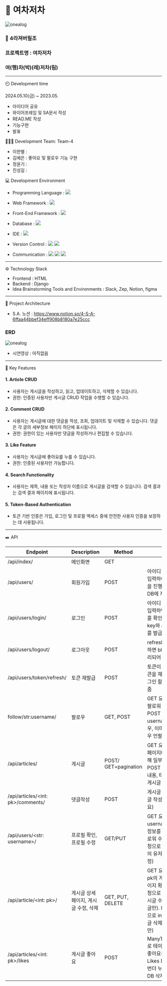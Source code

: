 # 🚐 여차저차
![onealog](https://www.career.go.kr/cnet/prototype/SmartEditorImgDownload.do?fileDown=2019/02/25/09/f92.JPG)

### 📢 4라져버릴조
### 프로젝트명 : 여차저차
### **여**(행)**차**(박)(레)**저차**(림)

---

⏲️ Development time

2024.05.10(금) ~ 2023.05.

- 아이디어 공유
- 와이어프레임 및 SA문서 작성
- READ.ME 작성
- 기능구현
- 발표

🧑‍🤝‍🧑 Development Team: Team-4
- 이한별 :
- 김예은 : 좋아요 및 팔로우 기능 구현
- 정윤기 :
- 진성길 :

💻 Development Environment
- Programming Language :   <img src="https://img.shields.io/badge/python-3776AB?style=for-the-badge&logo=python&logoColor=white"> 

- Web Framework :  <img src="https://img.shields.io/badge/django-092E20?style=for-the-badge&logo=django&logoColor=white">  

- Front-End Framework : <img src="https://img.shields.io/badge/bootstrap-7952B3?style=for-the-badge&logo=bootstrap&logoColor=white">


- Database : <img src="https://img.shields.io/badge/postgresql-4169E1?style=for-the-badge&logo=postgresql&logoColor=white">

- IDE : <img src="https://img.shields.io/badge/visualstudiocode-007ACC?style=for-the-badge&logo=visualstudiocode&logoColor=white">

- Version Control : 
<img src="https://img.shields.io/badge/git-F05032?style=for-the-badge&logo=git&logoColor=white"> <img src="https://img.shields.io/badge/github-181717?style=for-the-badge&logo=github&logoColor=white">

- Communication : <img src="https://img.shields.io/badge/slack-4A154B?style=for-the-badge&logo=slack&logoColor=white"> <img src="https://img.shields.io/badge/notion-000000?style=for-the-badge&logo=notion&logoColor=white"> <img src="https://img.shields.io/badge/figma-F24E1E?style=for-the-badge&logo=figma&logoColor=white">




---

⚙️ Technology Stack
- Frontend : HTML
- Backend : Django
- Idea Brainstorming Tools and Environments : Slack, Zep, Notion, figma

---

📝 Project Architecture
- S.A. 노션 : https://www.notion.so/4-S-A-6ffaa44bbef34eff908b8180a7e25ccc

### ERD
![onealog](https://teamsparta.notion.site/image/https%3A%2F%2Fprod-files-secure.s3.us-west-2.amazonaws.com%2F83c75a39-3aba-4ba4-a792-7aefe4b07895%2F31273314-d745-414f-8455-fa4a17a52701%2FUntitled.png?table=block&id=5e722b2a-8d40-40ef-bf27-1ef5db20ed56&spaceId=83c75a39-3aba-4ba4-a792-7aefe4b07895&width=2000&userId=&cache=v2)   

- 시연영상 : 아직없음

---

📌 Key Features

#### 1. Article CRUD
- 사용자는 게시글을 작성하고, 읽고, 업데이트하고, 삭제할 수 있습니다.
- 권한: 인증된 사용자만 게시글 CRUD 작업을 수행할 수 있습니다.
#### 2. Comment CRUD
- 사용자는 게시글에 대한 댓글을 작성, 조회, 업데이트 및 삭제할 수 있습니다.
댓글은 각 글의 세부정보 페이지 하단에 표시됩니다.
- 권한: 권한이 있는 사용자만 댓글을 작성하거나 편집할 수 있습니다.
#### 3. Like Feature
- 사용자는 게시글에 좋아요를 누를 수 있습니다.
- 권한: 인증된 사용자만 가능합니다.
#### 4. Search Functionality
- 사용자는 제목, 내용 또는 작성자 이름으로 게시글을 검색할 수 있습니다.
검색 결과는 검색 결과 페이지에 표시됩니다.
#### 5. Token-Based Authentication
- 토큰 기반 인증은 가입, 로그인 및 프로필 액세스 중에 안전한 사용자 인증을 보장하는 데 사용됩니다.

---

✒️ API


| Endpoint | Description | Method | 설명 |
| --- | --- | --- |  --- |
| /api/index/ | 메인화면 | GET |
| /api/users/ | 회원가입 | POST | 아이디 , 비밀번호,  입력하여 회원 가입을 진행하고 User DB에 저장됨 |
| /api/users/login/ |	로그인 | POST | 아이디 , 비밀번호를 입력하면  User DB를 확인하여 refresh key와 access key를 발급함
| /api/users/logout/	| 로그아웃 | POST |	refresh key를 입력하면 blacklisted 처리되어 로그아웃 됨
| /api/users/token/refresh/ | 토큰 재발급 | POST |토큰이 만료되면 토큰을 재발급, 다시 로그인 할 수 있도록 해줌
| follow/str:username/ |팔로우 |GET, POST |GET 요청에 팔로우, 팔로워 정보를 조회.  POST 요청에 username를 팔로우, 이미 팔로우인 경우 언팔로우
| /api/articles/ |게시글 |POST/ GET+pagination |GET 요청에  목록을 페이지네이션을 구현해 일부만 노출. POST 요청에 제목, 내용, 타입을 입력한 게시글 작성
| /api/articles/<int: pk>/comments/ |댓글작성 |POST | 게시글  int: pk의 댓글 작성(로그인 필요)
| /api/users/<str: username>/	| 프로필 확인, 프로필 수정| GET/PUT | GET 요청으로 str: username의 상세 정보를 출력 (이름,팔로워 수 등 / PUT 요청으로 username의 유저 상세 정보 수정)
| /api/article/<int: pk>/ | 게시글 상세 페이지, 게시글 수정, 삭제 | GET, PUT, DELETE | GET 요청으로 int: pk의 게시글 상세 페이지 확인. PUT 요청으로 int: pk의 게시글 수정(본인이 쓴 글만). DELETE 요청으로 int: pk의 게시글 삭제(본인이 쓴 글만)
/api/articles/<int: pk>/likes | 게시글 좋아요 | POST | ManyToManyField 로 테이블을 만들고 좋아요를 누를시  Likes DB에 저장 한번더 누를 시 Likes DB 삭제 |


